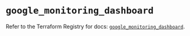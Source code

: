 # `google_monitoring_dashboard`

Refer to the Terraform Registry for docs: [`google_monitoring_dashboard`](https://registry.terraform.io/providers/hashicorp/google-beta/6.19.0/docs/resources/google_monitoring_dashboard).

